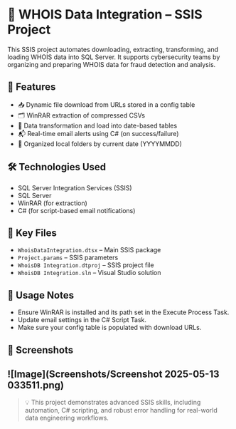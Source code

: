 # 🚀 WHOIS Data Integration – SSIS Project

This SSIS project automates downloading, extracting, transforming, and loading WHOIS data into SQL Server. It supports cybersecurity teams by organizing and preparing WHOIS data for fraud detection and analysis.

## 🔧 Features
- 📥 Dynamic file download from URLs stored in a config table
- 🗂️ WinRAR extraction of compressed CSVs
- 🔄 Data transformation and load into date-based tables
- 📬 Real-time email alerts using C# (on success/failure)
- 📁 Organized local folders by current date (YYYYMMDD)

## 🛠 Technologies Used
- SQL Server Integration Services (SSIS)
- SQL Server
- WinRAR (for extraction)
- C# (for script-based email notifications)

## 📂 Key Files
- `WhoisDataIntegration.dtsx` – Main SSIS package
- `Project.params` – SSIS parameters
- `WhoisDB Integration.dtproj` – SSIS project file
- `WhoisDB Integration.sln` – Visual Studio solution

## 📝 Usage Notes
- Ensure WinRAR is installed and its path set in the Execute Process Task.
- Update email settings in the C# Script Task.
- Make sure your config table is populated with download URLs.

## 📸 Screenshots

![Image](Screenshots/Screenshot 2025-05-13 033511.png)
---

> 💡 This project demonstrates advanced SSIS skills, including automation, C# scripting, and robust error handling for real-world data engineering workflows.
